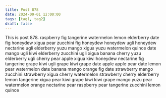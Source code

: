 ```yaml
---
title: Post 878
date: 2024-09-01 12:00:00
tags: [tag1, tag2]
draft: false
---
```

This is post 878.
raspberry
fig
tangerine
watermelon
lemon
elderberry
date
fig
honeydew
xigua
pear
zucchini
fig
honeydew
honeydew
ugli
honeydew
nectarine
ugli
elderberry
yuzu
mango
xigua
yuzu
watermelon
quince
date
mango
ugli
kiwi
elderberry
zucchini
ugli
xigua
banana
cherry
yuzu
elderberry
ugli
cherry
pear
apple
xigua
kiwi
honeydew
nectarine
fig
tangerine
grape
kiwi
ugli
grape
kiwi
grape
date
apple
apple
pear
date
lemon
pear
watermelon
date
banana
mango
orange
fig
date
strawberry
mango
zucchini
strawberry
xigua
cherry
watermelon
strawberry
cherry
elderberry
lemon
tangerine
xigua
pear
kiwi
grape
kiwi
kiwi
grape
mango
yuzu
pear
watermelon
orange
nectarine
pear
raspberry
pear
tangerine
zucchini
lemon
quince
